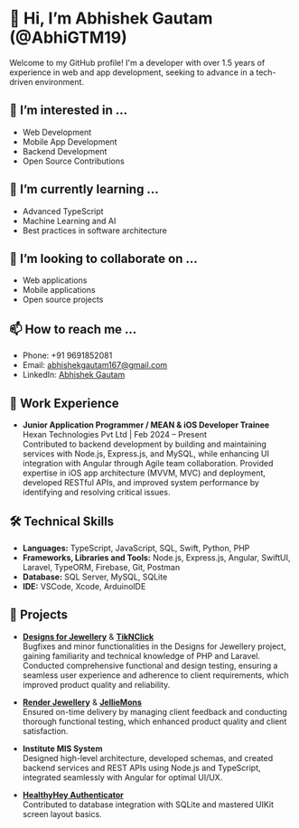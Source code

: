 # 👋 Hi, I’m Abhishek Gautam (@AbhiGTM19)

Welcome to my GitHub profile! I'm a developer with over 1.5 years of experience in web and app development, seeking to advance in a tech-driven environment.

## 👀 I’m interested in ...
- Web Development
- Mobile App Development
- Backend Development
- Open Source Contributions

## 🌱 I’m currently learning ...
- Advanced TypeScript
- Machine Learning and AI
- Best practices in software architecture

## 💞️ I’m looking to collaborate on ...
- Web applications
- Mobile applications
- Open source projects

## 📫 How to reach me ...
- Phone: +91 9691852081
- Email: [abhishekgautam167@gmail.com](mailto:abhishekgautam167@gmail.com)
- LinkedIn: [Abhishek Gautam](https://www.linkedin.com/in/yourprofile)

## 💼 Work Experience
- **Junior Application Programmer / MEAN & iOS Developer Trainee**  
  Hexan Technologies Pvt Ltd | Feb 2024 – Present  
  Contributed to backend development by building and maintaining services with Node.js, Express.js, and MySQL, while enhancing UI integration with Angular through Agile team collaboration. Provided expertise in iOS app architecture (MVVM, MVC) and deployment, developed RESTful APIs, and improved system performance by identifying and resolving critical issues.

## 🛠️ Technical Skills
- **Languages:** TypeScript, JavaScript, SQL, Swift, Python, PHP
- **Frameworks, Libraries and Tools:** Node.js, Express.js, Angular, SwiftUI, Laravel, TypeORM, Firebase, Git, Postman
- **Database:** SQL Server, MySQL, SQLite
- **IDE:** VSCode, Xcode, ArduinoIDE

## 📂 Projects
- **[Designs for Jewellery](https://d4j.in/)** & **[TikNClick](https://www.tiknclick.com/)**  
  Bugfixes and minor functionalities in the Designs for Jewellery project, gaining familiarity and technical knowledge of PHP and Laravel. Conducted comprehensive functional and design testing, ensuring a seamless user experience and adherence to client requirements, which improved product quality and reliability.

- **[Render Jewellery](https://renderjewellery.com/)** & **[JellieMons](https://www.jelliemons.com/)**  
  Ensured on-time delivery by managing client feedback and conducting thorough functional testing, which enhanced product quality and client satisfaction.

- **Institute MIS System**  
  Designed high-level architecture, developed schemas, and created backend services and REST APIs using Node.js and TypeScript, integrated seamlessly with Angular for optimal UI/UX.

- **[HealthyHey Authenticator](https://apps.apple.com/vg/app/healthyhey-authenticator/id1435998754)**  
  Contributed to database integration with SQLite and mastered UIKit screen layout basics.
